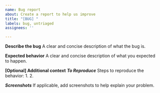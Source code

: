 ```yaml
---
name: Bug report
about: Create a report to help us improve
title: "[BUG] "
labels: bug, untriaged
assignees: ''

---
```


**Describe the bug**
A clear and concise description of what the bug is.

**Expected behavior**
A clear and concise description of what you expected to happen.


**[Optional] Additional context**
***To Reproduce***
Steps to reproduce the behavior:
1. 
2. 

***Screenshots***
If applicable, add screenshots to help explain your problem.